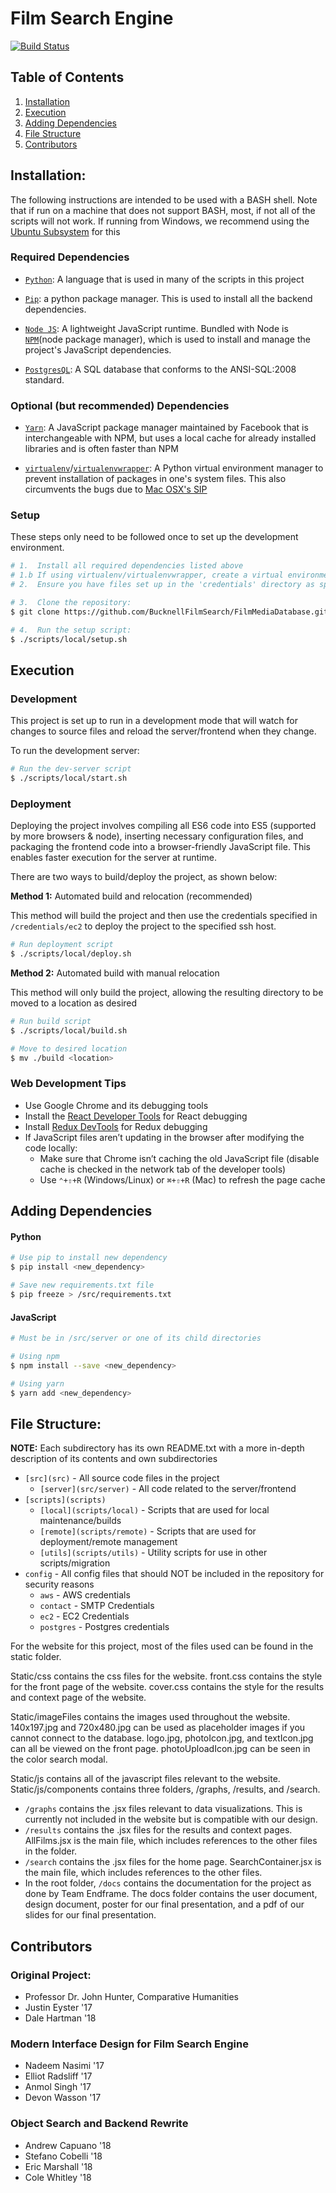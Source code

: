 # Film Search Engine
[![Build Status](https://travis-ci.org/BucknellFilmSearch/FilmMediaDatabase.svg?branch=master)](https://travis-ci.org/BucknellFilmSearch/FilmMediaDatabase)



## Table of Contents

1. [Installation](#installation)
2. [Execution](#execution)
3. [Adding Dependencies](#adding-dependencies)
4. [File Structure](#file-structure)
5. [Contributors](#contributors)



## Installation:

The following instructions are intended to be used with a BASH shell. Note that if run on a machine that does not support BASH, most, if not all of the scripts will not work. If running from Windows, we recommend using the [Ubuntu Subsystem](https://docs.microsoft.com/en-us/windows/wsl/install-win10) for this

### Required Dependencies
- [`Python`](https://www.python.org/"): A language that is used in many of the scripts in this project

- [`Pip`](https://pip.pypa.io/en/stable/): a python package manager. This is used to install all the backend dependencies.

- [`Node JS`](https://nodejs.org/en/download/): A lightweight JavaScript runtime. Bundled with Node is [`NPM`](https://www.npmjs.com/)(node package manager), which is used to install and manage the project's JavaScript dependencies.

- [`PostgresQL`](https://www.postgresql.org/download/): A SQL database that conforms to the ANSI-SQL:2008 standard.

### Optional (but recommended) Dependencies
- [`Yarn`](https://yarnpkg.com/en/docs/install): A JavaScript package manager maintained by Facebook that is interchangeable with NPM, but uses a local cache for already installed libraries and is often faster than NPM

- [`virtualenv`](https://virtualenv.pypa.io/en/stable/)/[`virtualenvwrapper`](https://virtualenvwrapper.readthedocs.io/en/latest/): A Python virtual environment manager to prevent installation of packages in one's system files. This also circumvents the bugs due to [Mac OSX's SIP](https://support.apple.com/en-us/HT204899)


### Setup

These steps only need to be followed once to set up the development environment. 

```bash
# 1.  Install all required dependencies listed above
# 1.b If using virtualenv/virtualenvwrapper, create a virtual environment and activate it
# 2.  Ensure you have files set up in the 'credentials' directory as specified

# 3.  Clone the repository:
$ git clone https://github.com/BucknellFilmSearch/FilmMediaDatabase.git

# 4.  Run the setup script:
$ ./scripts/local/setup.sh
```

## Execution

### Development

This project is set up to run in a development mode that will watch for changes to source files and reload the server/frontend when they change.

To run the development server:

```bash
# Run the dev-server script
$ ./scripts/local/start.sh
```

### Deployment

Deploying the project involves compiling all ES6 code into ES5 (supported by more browsers & node), inserting necessary configuration files, and packaging the frontend code into a browser-friendly JavaScript file. This enables faster execution for the server at runtime.

There are two ways to build/deploy the project, as shown below:

__Method 1:__ Automated build and relocation (recommended)

This method will build the project and then use the credentials specified in `/credentials/ec2` to deploy the project to the specified ssh host.

```bash
# Run deployment script
$ ./scripts/local/deploy.sh
```

__Method 2:__ Automated build with manual relocation

This method will only build the project, allowing the resulting directory to be moved to a location as desired

```bash
# Run build script
$ ./scripts/local/build.sh

# Move to desired location
$ mv ./build <location>
```

### Web Development Tips

- Use Google Chrome and its debugging tools
- Install the [React Developer Tools](https://chrome.google.com/webstore/detail/react-developer-tools/fmkadmapgofadopljbjfkapdkoienihi) for React debugging
- Install [Redux DevTools](https://chrome.google.com/webstore/detail/redux-devtools/lmhkpmbekcpmknklioeibfkpmmfibljd?hl=en) for Redux debugging
- If JavaScript files aren’t updating in the browser after modifying the code locally:
  - Make sure that Chrome isn’t caching the old JavaScript file (disable cache is checked in the network tab of the developer tools)
  - Use `⌃+⇧+R` (Windows/Linux) or `⌘+⇧+R` (Mac) to refresh the page cache


## Adding Dependencies

#### Python

```bash
# Use pip to install new dependency
$ pip install <new_dependency>

# Save new requirements.txt file
$ pip freeze > /src/requirements.txt
```

#### JavaScript

```bash
# Must be in /src/server or one of its child directories

# Using npm
$ npm install --save <new_dependency>

# Using yarn
$ yarn add <new_dependency>
```



## File Structure:

__NOTE:__ Each subdirectory has its own README.txt with a more in-depth description of its contents and own subdirectories

- `[src](src)` - All source code files in the project
    - `[server](src/server)` - All code related to the server/frontend
- `[scripts](scripts)`
    - `[local](scripts/local)` - Scripts that are used for local maintenance/builds
    - `[remote](scripts/remote)` - Scripts that are used for deployment/remote management
    - `[utils](scripts/utils)` - Utility scripts for use in other scripts/migration
- `config` - All config files that should NOT be included in the repository for security reasons
    - `aws` - AWS credentials
    - `contact` - SMTP Credentials
    - `ec2` - EC2 Credentials
    - `postgres` - Postgres credentials

For the website for this project, most of the files used can be found in the static folder. 

Static/css contains the css files for the website. front.css contains the style for the front page of the website. cover.css contains the style for the results and context page of the website. 

Static/imageFiles contains the images used throughout the website. 140x197.jpg and 720x480.jpg can be used as placeholder images if you cannot connect to the database. logo.jpg, photoIcon.jpg, and textIcon.jpg can all be viewed on the front page. photoUploadIcon.jpg can be seen in the color search modal.

Static/js contains all of the javascript files relevant to the website. Static/js/components contains three folders, /graphs, /results, and /search.
- `/graphs` contains the .jsx files relevant to data visualizations. This is currently not included in the website but is compatible with our design.  
- `/results` contains the .jsx files for the results and context pages. AllFilms.jsx is the main file, which includes references to the other files in the folder.
- `/search` contains the .jsx files for the home page. SearchContainer.jsx is the main file, which includes references to the other files.
- In the root folder, `/docs` contains the documentation for the project as done by Team Endframe. The docs folder contains the user document, design document, poster for our final presentation, and a pdf of our slides for our final presentation. 



## Contributors

### Original Project:
- Professor Dr. John Hunter, Comparative Humanities
- Justin Eyster '17
- Dale Hartman '18

### Modern Interface Design for Film Search Engine
- Nadeem Nasimi '17  
- Elliot Radsliff '17  
- Anmol Singh '17  
- Devon Wasson '17

### Object Search and Backend Rewrite
- Andrew Capuano '18
- Stefano Cobelli '18
- Eric Marshall '18
- Cole Whitley '18
